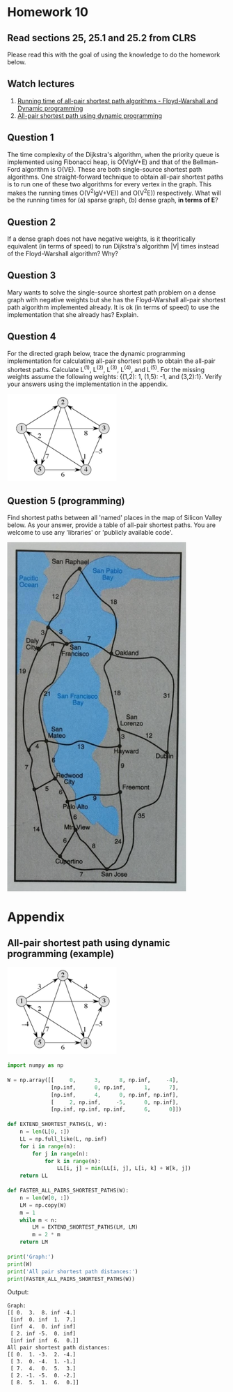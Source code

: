 # Homework 10

## Read sections 25, 25.1 and 25.2 from CLRS
Please read this with the goal of using the knowledge to do the homework below.


## Watch lectures
1. [Running time of all-pair shortest path algorithms - Floyd-Warshall and Dynamic programming](https://youtu.be/s_0Il523Fio)
1. [All-pair shortest path using dynamic programming](https://youtu.be/Yzd_slZcuyA)

## Question 1
The time complexity of the Dijkstra's algorithm, when the priority queue is implemented using Fibonacci heap, is O(VlgV+E) and that of the Bellman-Ford algorithm is O(VE). These are both single-source shortest path algorithms. One straight-forward technique to obtain all-pair shortest paths is to run one of these two algorithms for every vertex in the graph. This makes the running times O(V<sup>2</sup>lgV+VE)) and O(V<sup>2</sup>E)) respectively. What will be the running times for (a) sparse graph, (b) dense graph, **in terms of E**?

## Question 2
If a dense graph does not have negative weights, is it theoritically equivalent (in terms of speed) to run Dijkstra's algorithm |V| times instead of the Floyd-Warshall algorithm? Why?

## Question 3
Mary wants to solve the single-source shortest path problem on a dense graph with negative weights but she has the Floyd-Warshall all-pair shortest path algorithm implemented already. It is ok (in terms of speed) to use the implementation that she already has? Explain.

## Question 4
For the directed graph below, trace the dynamic programming implementation for calculating all-pair shortest path to obtain the all-pair shortest paths. Calculate L<sup>(1)</sup>, L<sup>(2)</sup>, L<sup>(3)</sup>, L<sup>(4)</sup>, and L<sup>(5)</sup>. For the missing weights assume the following weights: {(1,2): 1, (1,5): -1, and (3,2):1}. Verify your answers using the implementation in the appendix. 

<img src="all-pair-shortest-path-problem.png" height=200>

## Question 5 (programming)
Find shortest paths between all 'named' places in the map of Silicon Valley below. As your answer, provide a table of all-pair shortest paths. You are welcome to use any 'libraries' or 'publicly available code'.   

<img src="silicon-valley.png" height=800>

# Appendix

## All-pair shortest path using dynamic programming (example)
<img src="all-pair-shortest-path-using-dp.png" height=200>

```python
import numpy as np

W = np.array([[     0,      3,      8, np.inf,     -4],
              [np.inf,      0, np.inf,      1,      7],
              [np.inf,      4,      0, np.inf, np.inf],
              [     2, np.inf,     -5,      0, np.inf],
              [np.inf, np.inf, np.inf,      6,      0]])

def EXTEND_SHORTEST_PATHS(L, W):
    n = len(L[0, :])
    LL = np.full_like(L, np.inf)
    for i in range(n):
        for j in range(n):
            for k in range(n):
                LL[i, j] = min(LL[i, j], L[i, k] + W[k, j])
    return LL

def FASTER_ALL_PAIRS_SHORTEST_PATHS(W):
    n = len(W[0, :])
    LM = np.copy(W)
    m = 1
    while m < n:
        LM = EXTEND_SHORTEST_PATHS(LM, LM)
        m = 2 * m
    return LM

print('Graph:')
print(W)
print('All pair shortest path distances:')
print(FASTER_ALL_PAIRS_SHORTEST_PATHS(W))
```
Output:
```
Graph:
[[ 0.  3.  8. inf -4.]
 [inf  0. inf  1.  7.]
 [inf  4.  0. inf inf]
 [ 2. inf -5.  0. inf]
 [inf inf inf  6.  0.]]
All pair shortest path distances:
[[ 0.  1. -3.  2. -4.]
 [ 3.  0. -4.  1. -1.]
 [ 7.  4.  0.  5.  3.]
 [ 2. -1. -5.  0. -2.]
 [ 8.  5.  1.  6.  0.]]
 ```

